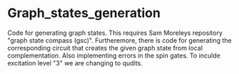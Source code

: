 # Graph_states_generation
Code for generating graph states. This requires Sam Moreleys repository "graph state compass (gsc)". Furtheremore, there is code for generating the corresponding circuit that creates the given graph state from local complementation. Also implementing errors in the spin gates. To inculde excitation level "3" we are changing to qudits.
